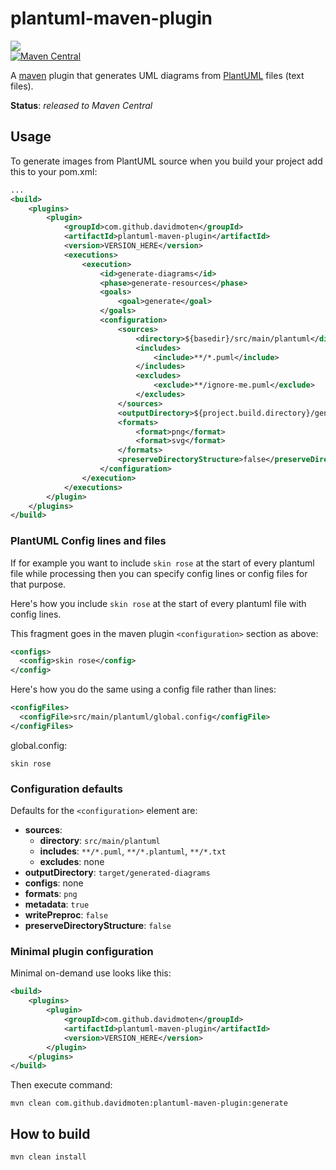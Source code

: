 # plantuml-maven-plugin 
<a href="https://github.com/davidmoten/plantuml-maven-plugin/actions/workflows/ci.yml"><img src="https://github.com/davidmoten/plantuml-maven-plugin/actions/workflows/ci.yml/badge.svg"/></a><br/>
[![Maven Central](https://maven-badges.herokuapp.com/maven-central/com.github.davidmoten/plantuml-maven-plugin/badge.svg?style=flat)](https://maven-badges.herokuapp.com/maven-central/com.github.davidmoten/plantuml-maven-plugin)<br/>

A [maven](http://maven.apache.org/) plugin that generates UML diagrams from [PlantUML](http://plantuml.sourceforge.net/) files (text files).

**Status**: *released to Maven Central*

## Usage
To generate images from PlantUML source when you build your project add this to your pom.xml:

```xml
...
<build>
    <plugins>
        <plugin>
            <groupId>com.github.davidmoten</groupId>
            <artifactId>plantuml-maven-plugin</artifactId>
            <version>VERSION_HERE</version>
            <executions>
                <execution>
                    <id>generate-diagrams</id>
                    <phase>generate-resources</phase>
                    <goals>
                        <goal>generate</goal>
                    </goals>
                    <configuration>
                        <sources>
                            <directory>${basedir}/src/main/plantuml</directory>
                            <includes>
                                <include>**/*.puml</include>
                            </includes>
                            <excludes>
                                <exclude>**/ignore-me.puml</exclude>
                            </excludes>
                        </sources>
                        <outputDirectory>${project.build.directory}/generated-diagrams</outputDirectory>
                        <formats>
                            <format>png</format>
                            <format>svg</format>
                        </formats>
                        <preserveDirectoryStructure>false</preserveDirectoryStructure>
                    </configuration>
                </execution>
            </executions>
        </plugin>
    </plugins>
</build>
```
### PlantUML Config lines and files

If for example you want to include `skin rose` at the start of every plantuml file while processing then you can specify 
config lines or config files for that purpose.

Here's how you include `skin rose` at the start of every plantuml file with config lines.

This fragment goes in the maven plugin `<configuration>` section as above:
```xml
<configs>
  <config>skin rose</config>
</config>
```

Here's how you do the same using a config file rather than lines:
```xml
<configFiles>
  <configFile>src/main/plantuml/global.config</configFile>
</configFiles>
```

global.config:
```
skin rose
```

### Configuration defaults

Defaults for the `<configuration>` element are:

* **sources**: 
  * **directory**: `src/main/plantuml`
  * **includes**: `**/*.puml`, `**/*.plantuml`, `**/*.txt`
  * **excludes**: none
* **outputDirectory**: `target/generated-diagrams`
* **configs**: none
* **formats**: `png`
* **metadata**: `true`
* **writePreproc**: `false`
* **preserveDirectoryStructure**: `false`

### Minimal plugin configuration

Minimal on-demand use looks like this:

```xml
<build>
    <plugins>
        <plugin>
            <groupId>com.github.davidmoten</groupId>
            <artifactId>plantuml-maven-plugin</artifactId>
            <version>VERSION_HERE</version>
        </plugin>
    </plugins>
</build>
```
Then execute command:

```
mvn clean com.github.davidmoten:plantuml-maven-plugin:generate
```

## How to build
```bash
mvn clean install
```




